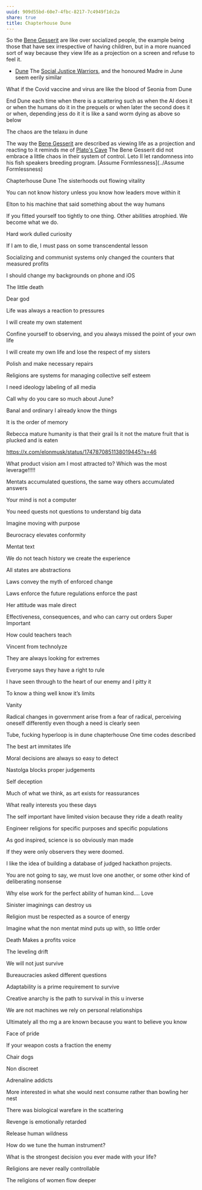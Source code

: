 ```yaml
---
uuid: 909d55bd-60e7-4fbc-8217-7c4949f1dc2a
share: true
title: Chapterhouse Dune
---
```

So the [Bene Gesserit](../8e284456-7454-4f1d-aff4-9ab9c32f4855) are like over socialized people, the example being those that have sex irrespective of having children, but in a more nuanced sort of way because they view life as a projection on a screen and refuse to feel it.

* [Dune](../24229833-9146-4417-9a5a-0c46fa1efb1a)
The [Social Justice Warriors](../13fdc7a8-d4ec-4eff-9503-339e118635ff), and the honoured Madre in June seem eerily similar

What if the Covid vaccine and virus are like the blood of Seonia from Dune

End Dune each time when there is a scattering such as when the AI does it or when the humans do it in the prequels or when later the second does it or when, depending jess do it it is like a sand worm dying as above so below

The chaos are the telaxu in dune

The way the [Bene Gesserit](../8e284456-7454-4f1d-aff4-9ab9c32f4855) are described as viewing life as a projection and reacting to it reminds me of [Plato's Cave](../f6ba6f77-bcce-4d1c-8094-ca97c37608a9)
The Bene Gesserit did not embrace a little chaos in their system of control. Leto II let randomness into his fish speakers breeding program. [Assume Formlessness](../Assume Formlessness)



Chapterhouse Dune
The sisterhoods out flowing vitality 

You can not know history unless you know how leaders move within it

Elton to his machine that said something about the way humans

If you fitted yourself too tightly to one thing. Other abilities atrophied. We become what we do.

Hard work dulled curiosity 

If I am to die, I must pass on some transcendental lesson

Socializing and communist systems only changed the counters that measured profits 

I should change my backgrounds on phone and iOS 

The little death 

Dear god 

Life was always a reaction to pressures 

I will create my own statement 

Confine yourself to observing, and you always missed the point of your own life

I will create my own life and lose the respect of my sisters


Polish and make necessary repairs 

Religions are systems for managing collective self esteem

I need ideology labeling of all media 

Call why do you care so much about June? 

Banal and ordinary I already know the things


It is the order of memory

Rebecca mature humanity is that their grail 
Is it not the mature fruit that is plucked and is eaten

https://x.com/elonmusk/status/1747870851138019445?s=46

What product vision am I most attracted to? Which was the most leverage!!!!!

Mentats accumulated questions, the same way others accumulated answers

Your mind is not a computer

You need quests not questions to understand big data

Imagine moving with purpose 

Beurocracy elevates conformity

Mentat text 

We do not teach history we create the experience

All states are abstractions

Laws convey the myth of enforced change 

Laws enforce the future regulations enforce the past 

Her attitude was male direct 

Effectiveness, consequences, and who can carry out orders
Super Important 

How could teachers teach 

Vincent from technolyze 


They are always looking for extremes 

Everyome says they have a right to rule 

I have seen through to the heart of our enemy and I pitty it 

To know a thing well know it’s limits 

Vanity 

Radical changes in government arise from a fear of radical, perceiving oneself differently even though a need is clearly seen

Tube, fucking hyperloop is in dune chapterhouse 
One time codes described 

The best art immitates life 

Moral decisions are always so easy to detect 

Nastolga blocks proper judgements 

Self deception

Much of what we think, as art exists for reassurances

What really interests you these days

The self important have limited vision because they ride a death reality

Engineer religions for specific purposes and specific populations 

As god inspired, science is so obviously man made 

If they were only observers they were doomed.

I like the idea of building a database of judged hackathon projects.

You are not going to say, we must love one another, or some other kind of deliberating nonsense

Why else work for the perfect ability of human kind…. Love 

Sinister imaginings can destroy us 

Religion must be respected as a source of energy 

Imagine what the non mentat mind puts up with, so little order 

Death Makes a profits voice 

The leveling drift 

We will not just survive 

Bureaucracies asked different questions 

Adaptability is a prime requirement to survive 

Creative anarchy is the path to survival in this u inverse 

We are not machines we rely on personal relationships 

Ultimately all tho mg a are known because you want to believe you know 

Face of pride 

If your weapon costs a fraction the enemy 

Chair dogs 

Non discreet 

Adrenaline addicts 

More interested in what she would next consume rather than bowling her nest

There was biological warefare in the scattering 

Revenge is emotionally retarded 

Release human wildness 

How do we tune the human instrument?

What is the strongest decision you ever made with your life?

Religions are never really controllable 

The religions of women flow deeper